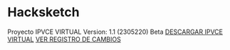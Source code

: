 # Hacksketch
Proyecto IPVCE VIRTUAL
Version: 1.1 (2305220) Beta
<a href="https://github.com/MrJayrus/Hacksketch/raw/3b59e50051b99fc8f1b87a516645419752131d98/ipvce.apk">DESCARGAR IPVCE VIRTUAL</a>
<a href="">VER REGISTRO DE CAMBIOS</a>
